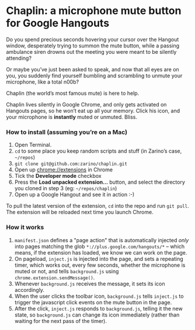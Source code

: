 # Chaplin: a microphone mute button for Google Hangouts

Do you spend precious seconds hovering your cursor over the Hangout window, desperately trying to summon the mute button, while a passing ambulance siren drowns out the meeting you were meant to be silently attending?

Or maybe you’ve just been asked to speak, and now that all eyes are on you, you suddenly find yourself bumbling and scrambling to unmute your microphone, like a total n00b?

Chaplin (the world’s most famous mute) is here to help.

Chaplin lives silently in Google Chrome, and only gets activated on Hangouts pages, so he won’t eat up all your memory. Click his icon, and your microphone is **instantly** muted or unmuted. Bliss.

### How to install (assuming you’re on a Mac)

1. Open Terminal.
2. `cd` to some place you keep random scripts and stuff (in Zarino’s case, `~/repos`)
3. `git clone git@github.com:zarino/chaplin.git`
4. Open up <a href="chrome://extensions">chrome://extensions</a> in Chrome
5. Tick the **Developer mode** checkbox
6. Press the **Load unpacked extension…** button, and select the directory you cloned in step 3 (eg: `~/repos/chaplin`)
7. Open up a Google Hangout and see it in action :-)

To pull the latest version of the extension, `cd` into the repo and run `git pull`. The extension will be reloaded next time you launch Chrome.

### How it works

1. `manifest.json` defines a "page action" that is automatically injected *only* into pages matching the glob `*://plus.google.com/hangouts/*` – which means, if the extension has loaded, we know we can work on the page.
2. On pageload, `inject.js` is injected into the page, and sets a repeating timer, which works out, every few seconds, whether the microphone is muted or not, and tells `background.js` using `chrome.extension.sendMessage()`.
3. Whenever `background.js` receives the message, it sets its icon accordingly.
4. When the user clicks the toolbar icon, `background.js` tells `inject.js` to trigger the javascript click events on the mute button in the page.
5. After the click, `inject.js` responds to `background.js`, telling it the new state, so `background.js` can change its icon immediately (rather than waiting for the next pass of the timer).

